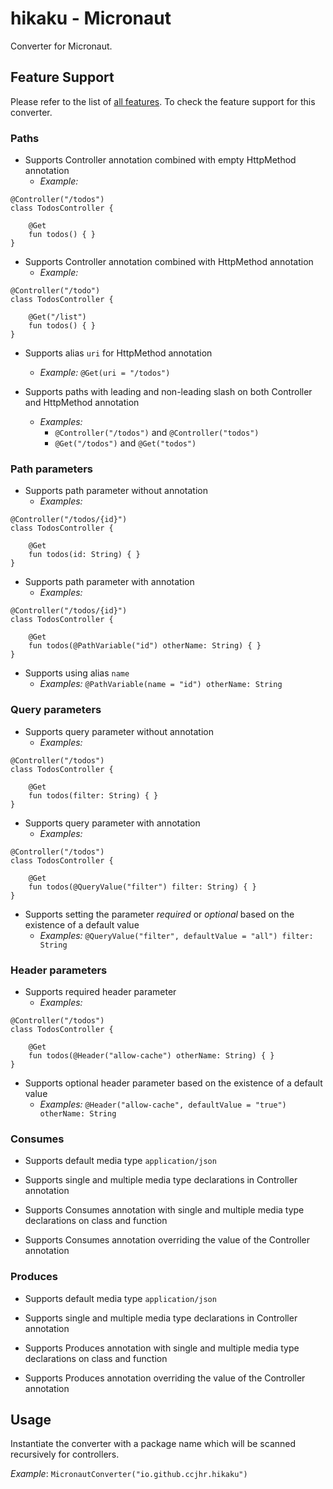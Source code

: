 # hikaku - Micronaut

Converter for Micronaut.

## Feature Support

Please refer to the list of [all features](../docs/features.md). To check the feature support for this converter.

### Paths

+ Supports Controller annotation combined with empty HttpMethod annotation
  + _Example:_
```
@Controller("/todos")
class TodosController {

    @Get
    fun todos() { }
}
```

+ Supports Controller annotation combined with HttpMethod annotation
  + _Example:_
```
@Controller("/todo")
class TodosController {

    @Get("/list")
    fun todos() { }
}
```

+ Supports alias `uri` for HttpMethod annotation
  + _Example:_ `@Get(uri = "/todos")`
  
+ Supports paths with leading and non-leading slash on both Controller and HttpMethod annotation
  + _Examples:_
    + `@Controller("/todos")` and `@Controller("todos")`
    + `@Get("/todos")` and `@Get("todos")`

### Path parameters

+ Supports path parameter without annotation
  + _Examples:_
```
@Controller("/todos/{id}")
class TodosController {

    @Get
    fun todos(id: String) { }
}
```

+ Supports path parameter with annotation
  + _Examples:_
```
@Controller("/todos/{id}")
class TodosController {

    @Get
    fun todos(@PathVariable("id") otherName: String) { }
}
```

+ Supports using alias `name`
  + _Examples:_ `@PathVariable(name = "id") otherName: String`

### Query parameters

+ Supports query parameter without annotation
  + _Examples:_
```
@Controller("/todos")
class TodosController {

    @Get
    fun todos(filter: String) { }
}
```

+ Supports query parameter with annotation
  + _Examples:_
```
@Controller("/todos")
class TodosController {

    @Get
    fun todos(@QueryValue("filter") filter: String) { }
}
```

+ Supports setting the parameter _required_ or _optional_ based on the existence of a default value
  + _Examples:_ `@QueryValue("filter", defaultValue = "all") filter: String`

### Header parameters

+ Supports required header parameter
  + _Examples:_
```
@Controller("/todos")
class TodosController {

    @Get
    fun todos(@Header("allow-cache") otherName: String) { }
}
```

+ Supports optional header parameter based on the existence of a default value
  + _Examples:_ `@Header("allow-cache", defaultValue = "true") otherName: String`
  
### Consumes

+ Supports default media type `application/json`

+ Supports single and multiple media type declarations in Controller annotation

+ Supports Consumes annotation with single and multiple media type declarations on class and function

+ Supports Consumes annotation overriding the value of the Controller annotation

### Produces

+ Supports default media type `application/json`

+ Supports single and multiple media type declarations in Controller annotation

+ Supports Produces annotation with single and multiple media type declarations on class and function

+ Supports Produces annotation overriding the value of the Controller annotation

## Usage

Instantiate the converter with a package name which will be scanned recursively for controllers.

_Example_: `MicronautConverter("io.github.ccjhr.hikaku")`